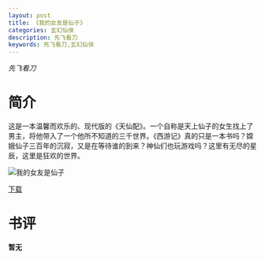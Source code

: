 ```yaml
---
layout: post
title: 《我的女友是仙子》
categories: 玄幻仙侠
description: 先飞看刀
keywords: 先飞看刀,玄幻仙侠
---
```

*先飞看刀*
# 简介
这是一本温馨而欢乐的、现代版的《天仙配》。一个自称是天上仙子的女生找上了男主，将他带入了一个他所不知道的三千世界。《西游记》真的只是一本书吗？嫦娥仙子三百年的沉寂，又是在等待谁的到来？神仙们也玩游戏吗？这里有无尽的星辰，这里是狂欢的世界。

![我的女友是仙子](https://cdn.jsdelivr.net/gh/YYbooks0/yybooks0img@master/bookscover2/我的女友是仙子.5jbkw5v6w340.jpg)

[下载](https://link.jscdn.cn/1drv/aHR0cHM6Ly8xZHJ2Lm1zL3QvcyFBaGU2R2dNWmVFb2pobk5JTTNDeUUwX2JzanM0P2U9ZVFoc2Vt.txt)
# 书评
**暂无**